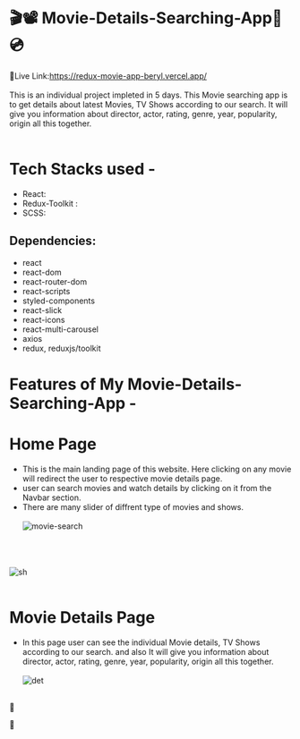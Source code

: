 # 🎬📽 Movie-Details-Searching-App🎥💿


🔗Live Link:https://redux-movie-app-beryl.vercel.app/ </br></br>
This is an individual project impleted in 5 days. This Movie searching app is to get details about latest Movies, TV Shows according to our search. It will give you information about director, actor, rating, genre, year, popularity, origin all this together.
</br></br>

# Tech Stacks used -
- React:
- Redux-Toolkit :
- SCSS:

## Dependencies:
- react
- react-dom
- react-router-dom
- react-scripts
- styled-components
- react-slick
- react-icons
- react-multi-carousel
- axios
- redux, reduxjs/toolkit


# Features of My Movie-Details-Searching-App -
# Home Page
- This is the main landing page of this website. Here clicking on any movie will redirect the user to respective movie details page.
- user can search movies and watch details by clicking on it from the Navbar section.
- There are many slider of diffrent type of movies and shows.</br></br>
![movie-search](https://user-images.githubusercontent.com/107460617/213992369-72c633e3-9bec-40c9-a81d-6ddd3254506a.PNG)</br></br></br></br>

![sh](https://user-images.githubusercontent.com/107460617/213994481-50fd121c-0d82-4e36-b443-d304eaadaf17.PNG)</br></br>

# Movie Details Page
- In this page user can see the individual Movie details, TV Shows according to our search. and also It will give you information about director, actor, rating, genre, year, popularity, origin all this together.
</br></br>
![det](https://user-images.githubusercontent.com/107460617/213994758-5b9a701c-4e1a-41a9-a469-2f0ba6857d76.PNG)</br></br>



🐅

🐯 













